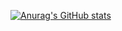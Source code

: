 [![Anurag's GitHub stats](https://github-readme-stats.vercel.app/api?username=raquel-rodriguess&hide=contribs,prs&count_private=true&show_icons=true&theme=radical)](https://github.com/raquel-rodriguess/github-readme-stats#gh-dark-mode-only)
